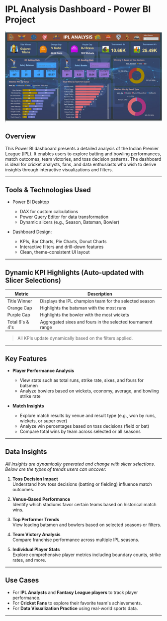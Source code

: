 # IPL Analysis Dashboard - Power BI Project

![Dashboard Preview](https://github.com/namansingla05/IPL_Analysis_PowerBI/blob/main/IPL_DashBoard.png)

## Overview

This Power BI dashboard presents a detailed analysis of the Indian Premier League (IPL). It enables users to explore batting and bowling performances, match outcomes, team victories, and toss decision patterns. The dashboard is ideal for cricket analysts, fans, and data enthusiasts who wish to derive insights through interactive visualizations and filters.

---

## Tools & Technologies Used

- Power BI Desktop
  - DAX for custom calculations
  - Power Query Editor for data transformation
  - Dynamic slicers (e.g., Season, Batsman, Bowler)

- Dashboard Design:
  - KPIs, Bar Charts, Pie Charts, Donut Charts
  - Interactive filters and drill-down features
  - Clean, theme-consistent UI layout

---

## Dynamic KPI Highlights (Auto-updated with Slicer Selections)

| Metric            | Description                                                  |
|-------------------|--------------------------------------------------------------|
| Title Winner      | Displays the IPL champion team for the selected season       |
| Orange Cap        | Highlights the batsman with the most runs                    |
| Purple Cap        | Highlights the bowler with the most wickets                  |
| Total 6's & 4's   | Aggregated sixes and fours in the selected tournament range  |

> All KPIs update dynamically based on the filters applied.

---

## Key Features

- **Player Performance Analysis**
  - View stats such as total runs, strike rate, sixes, and fours for batsmen
  - Analyze bowlers based on wickets, economy, average, and bowling strike rate

- **Match Insights**
  - Explore match results by venue and result type (e.g., won by runs, wickets, or super over)
  - Analyze win percentages based on toss decisions (field or bat)
  - Compare total wins by team across selected or all seasons

---

## Data Insights

*All insights are dynamically generated and change with slicer selections. Below are the types of trends users can uncover:*

1. **Toss Decision Impact**  
   Understand how toss decisions (batting or fielding) influence match outcomes.

2. **Venue-Based Performance**  
   Identify which stadiums favor certain teams based on historical match wins.

3. **Top Performer Trends**  
   View leading batsmen and bowlers based on selected seasons or filters.

4. **Team Victory Analysis**  
   Compare franchise performance across multiple IPL seasons.

5. **Individual Player Stats**  
   Explore comprehensive player metrics including boundary counts, strike rates, and more.

---


## Use Cases

- For **IPL Analysts** and **Fantasy League players** to track player performance.
- For **Cricket Fans** to explore their favorite team's achievements.
- For **Data Visualization Practice** using real-world sports data.

---
